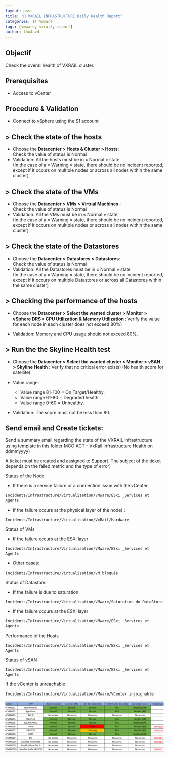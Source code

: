 ```yaml
---
layout: post
title: "📜 VXRAIL INFRASTRUCTURE Daily Health Report"
categories: IT Vmware
tags: [vmware, vxrail, report]
author: thu4nvd
---
```


## Objectif

Check the overall health of VXRAIL cluster.

## Prerequisites

- Access to vCenter

## Procedure & Validation

- Connect to vSphere using the S1 account
## > Check the state of the hosts

- Choose the **Datacenter > Hosts & Cluster > Hosts**:   
  Check the value of status is Normal
- Validation: All the hosts must be in « Normal » state  
  (In the case of a « Warning » state, there should be no incident reported, except if it occurs on multiple nodes or across all nodes within the same cluster) 

## > Check the state of the VMs

- Choose the **Datacenter > VMs > Virtual Machines** :   
  Check the value of status is Normal 
- Validation: All the VMs must be in « Normal » state  
  (In the case of a « Warning » state, there should be no incident reported, except if it occurs on multiple nodes or across all nodes within the same cluster) 

## > Check the state of the Datastores

- Choose the **Datacenter > Datastores > Datastores**:  
  Check the value of status is Normal
- Validation: All the Datastores must be in « Normal » state   
  (In the case of a « Warning » state, there should be no incident reported, except if it occurs on multiple Datastores or across all Datastores within the same cluster) 

## > Checking the performance of the hosts

- Choose the **Datacenter > Select the wanted cluster >  Monitor > vSphere DRS > CPU Utilization & Memory Utilization** : Verify the value for each node in each cluster does not exceed 80%) 

- Validation: Memory and CPU usage should not exceed 80%. 

## > Run the the Skyline Health test

- Choose the **Datacenter > Select the wanted cluster > Monitor > vSAN > Skyline Health** : Verify that no critical error exists) (No health score for satellite) 

- Value range:
  - Value range 81-100 = On Target/Healthy. 
  - Value range 61-80 = Degraded health. 
  - Value range 0-60 = Unhealthy. 

- Validation: The score must not be less than 80. 

## Send email and Create tickets:

Send a summary email regarding the state of the VXRAIL infrastructure using template in this folder MCO ACT - VxRail Infrastructure Health on ddmmyyyy) 

A ticket must be created and assigned to Support. The subject of the ticket depends on the failed metric and the type of error) 

Status of the Node
- If there is a service failure or a connection issue with the vCenter
```
Incidents/Infrastructure/Virtualisation/VMware/ESxi _Services et Agents 
```
- If the failure occurs at the physical layer of the node) : 
```
Incidents/Infrastructure/Virtualisation/VxRail/Hardware 
```
 

Status of VMs

- If the failure occurs at the ESXi layer
```
Incidents/Infrastructure/Virtualisation/VMware/ESxi _Services et Agents 
```
- Other cases: 
```
Incidents/Infrastructure/Virtualisation/VM bloquée	 
```
 

Status of Datastore:

- If the failure is due to saturation 
```
Incidents/Infrastructure/Virtualisation/VMware/Saturation du DataStore 
```
- If the failure occurs at the ESXi layer
```
Incidents/Infrastructure/Virtualisation/VMware/ESxi _Services et Agents 
```

Performance of the Hosts
```
Incidents/Infrastructure/Virtualisation/VMware/ESxi _Services et Agents 
```
 
Status of vSAN 
```
Incidents/Infrastructure/Virtualisation/VMware/ESxi _Services et Agents 
```
 
If the vCenter is unreachable 
```
Incidents/Infrastructure/Virtualisation/VMware/VCenter injoignable 
```

![alt text](</assets/2024/02/Screenshot_2024-02-15_105850.png>)